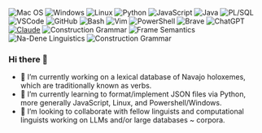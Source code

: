 ![Mac OS](https://img.shields.io/badge/mac%20os-000000?style=for-the-badge&logo=apple&logoColor=white)
![Windows](https://img.shields.io/badge/Windows-0078D6?style=for-the-badge&logo=windows&logoColor=white)
![Linux](https://img.shields.io/badge/Linux-FCC624?style=for-the-badge&logo=linux&logoColor=black)
![Python](https://img.shields.io/badge/Python-3776AB?style=for-the-badge&logo=python&logoColor=white)
![JavaScript](https://img.shields.io/badge/JavaScript-F7DF1E?style=for-the-badge&logo=javascript&logoColor=black)
![Java](https://img.shields.io/badge/Java-ED8B00?style=for-the-badge&logo=openjdk&logoColor=white)
![PL/SQL](https://img.shields.io/badge/PL%2FSQL-F80000?style=for-the-badge&logo=oracle&logoColor=white)
![VSCode](https://img.shields.io/badge/Visual_Studio_Code-0078D4?style=for-the-badge&logo=visual%20studio%20code&logoColor=white)
![GitHub](https://img.shields.io/badge/GitHub-100000?style=for-the-badge&logo=github&logoColor=white)
![Bash](https://img.shields.io/badge/Bash-121011?style=for-the-badge&logo=gnubash&logoColor=white)
![Vim](https://img.shields.io/badge/VIM-%2311AB00.svg?style=for-the-badge&logo=vim&logoColor=white)
![PowerShell](https://img.shields.io/badge/Powershell-2CA5E0?style=for-the-badge&logo=powershell&logoColor=white)
![Brave](https://img.shields.io/badge/Brave-FB542B?style=for-the-badge&logo=Brave&logoColor=white)
![ChatGPT](https://img.shields.io/badge/chatGPT-74aa9c?style=for-the-badge&logo=openai&logoColor=white)
[![Claude](https://img.shields.io/badge/Claude-D97757?style=for-the-badge&logo=claude&logoColor=white)](#)
![Construction Grammar](https://img.shields.io/badge/Construction%20Grammar-8B0000?style=for-the-badge&logoColor=white)
![Frame Semantics](https://img.shields.io/badge/Frame%20Semantics-4B0082?style=for-the-badge&logoColor=white)
![Na-Dene Linguistics](https://img.shields.io/badge/Na--Dene%20Linguistics-2E8B57?style=for-the-badge&logoColor=white)
![Construction Grammar](./assets/construction_grammar.svg)


### Hi there 👋

- 🔭 I’m currently working on a lexical database of Navajo holoxemes, which are traditionally known as verbs. 
- 🌱 I’m currently learning to format/implement JSON files via Python, more generally JavaScript, Linux, and Powershell/Windows. 
- 👯 I’m looking to collaborate with fellow linguists and computational linguists working on LLMs and/or large databases ~ corpora.

<!--
**enDinetah/enDinetah** is a ✨ _special_ ✨ repository because its `README.md` (this file) appears on your GitHub profile.

Here are some ideas to get you started:


- 🤔 I’m looking for help with ...
- 💬 Ask me about ...
- 📫 How to reach me: ...
- 😄 Pronouns: ...
- ⚡ Fun fact: ...
-->
